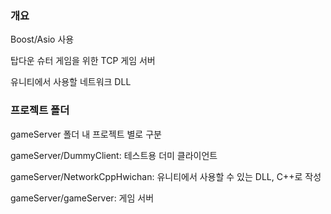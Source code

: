 ### 개요
Boost/Asio 사용

탑다운 슈터 게임을 위한 TCP 게임 서버

유니티에서 사용할 네트워크 DLL


### 프로젝트 폴더
gameServer 폴더 내 프로젝트 별로 구분

gameServer/DummyClient: 테스트용 더미 클라이언트

gameServer/NetworkCppHwichan: 유니티에서 사용할 수 있는 DLL, C++로 작성

gameServer/gameServer: 게임 서버
